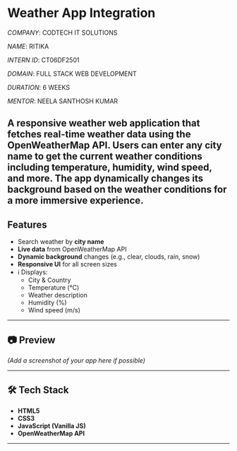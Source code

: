 #  Weather App Integration

*COMPANY*: CODTECH IT SOLUTIONS

*NAME*: RITIKA

*INTERN ID*: CT06DF2501

*DOMAIN*: FULL STACK WEB DEVELOPMENT

*DURATION*: 6 WEEKS

*MENTOR*: NEELA SANTHOSH KUMAR



## A responsive weather web application that fetches real-time weather data using the OpenWeatherMap API. Users can enter any city name to get the current weather conditions including temperature, humidity, wind speed, and more. The app dynamically changes its background based on the weather conditions for a more immersive experience.


##  Features

-  Search weather by **city name**
-  **Live data** from OpenWeatherMap API
-  **Dynamic background** changes (e.g., clear, clouds, rain, snow)
-  **Responsive UI** for all screen sizes
- ℹ Displays:
  - City & Country
  - Temperature (°C)
  - Weather description
  - Humidity (%)
  - Wind speed (m/s)

---

## 📷 Preview

*(Add a screenshot of your app here if possible)*

---

## 🛠️ Tech Stack

- **HTML5**
- **CSS3**
- **JavaScript (Vanilla JS)**
- **OpenWeatherMap API**

---



